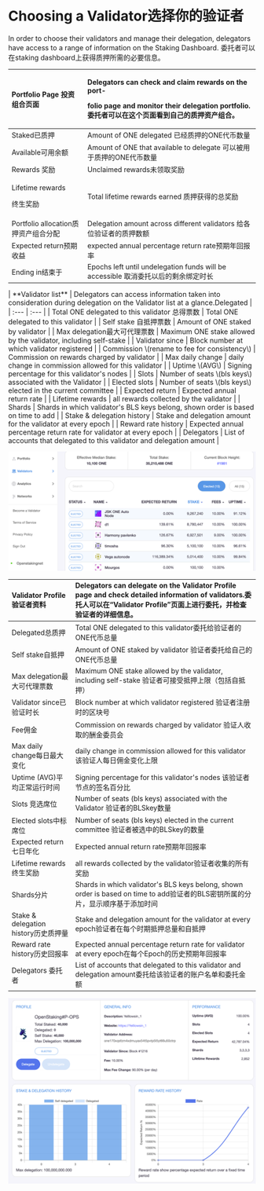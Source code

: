 # Choosing a Validator选择你的验证者

In order to choose their validators and manage their delegation, delegators have access to a range of information on the Staking Dashboard. 委托者可以在staking dashboard上获得质押所需的必要信息。

<table>
  <thead>
    <tr>
      <th style="text-align:left"><b>Portfolio Page </b>&#x6295;&#x8D44;&#x7EC4;&#x5408;&#x9875;&#x9762;</th>
      <th
      style="text-align:left">
        <p>Delegators can check and claim rewards on the port-</p>
        <p>folio page and monitor their delegation portfolio. &#x59D4;&#x6258;&#x8005;&#x53EF;&#x4EE5;&#x5728;&#x8FD9;&#x4E2A;&#x9875;&#x9762;&#x770B;&#x5230;&#x81EA;&#x5DF1;&#x7684;&#x8D28;&#x62BC;&#x8D44;&#x4EA7;&#x7EC4;&#x5408;&#x3002;</p>
        </th>
    </tr>
  </thead>
  <tbody>
    <tr>
      <td style="text-align:left">Staked&#x5DF2;&#x8D28;&#x62BC;</td>
      <td style="text-align:left">Amount of ONE delegated &#x5DF2;&#x7ECF;&#x8D28;&#x62BC;&#x7684;ONE&#x4EE3;&#x5E01;&#x6570;&#x91CF;</td>
    </tr>
    <tr>
      <td style="text-align:left">Available&#x53EF;&#x7528;&#x4F59;&#x989D;</td>
      <td style="text-align:left">Amount of ONE that available to delegate &#x53EF;&#x4EE5;&#x88AB;&#x7528;&#x4E8E;&#x8D28;&#x62BC;&#x7684;ONE&#x4EE3;&#x5E01;&#x6570;&#x91CF;</td>
    </tr>
    <tr>
      <td style="text-align:left">Rewards &#x5956;&#x52B1;</td>
      <td style="text-align:left">Unclaimed rewards&#x672A;&#x9886;&#x53D6;&#x5956;&#x52B1;</td>
    </tr>
    <tr>
      <td style="text-align:left">
        <p>Lifetime rewards</p>
        <p>&#x7EC8;&#x751F;&#x5956;&#x52B1;</p>
      </td>
      <td style="text-align:left">Total lifetime rewards earned &#x8D28;&#x62BC;&#x83B7;&#x5F97;&#x7684;&#x603B;&#x5956;&#x52B1;</td>
    </tr>
    <tr>
      <td style="text-align:left">Portfolio allocation&#x8D28;&#x62BC;&#x8D44;&#x4EA7;&#x7EC4;&#x5408;&#x5206;&#x914D;</td>
      <td
      style="text-align:left">Delegation amount across different validators &#x7ED9;&#x5404;&#x4F4D;&#x9A8C;&#x8BC1;&#x8005;&#x7684;&#x8D28;&#x62BC;&#x6570;&#x989D;</td>
    </tr>
    <tr>
      <td style="text-align:left">Expected return&#x9884;&#x671F;&#x6536;&#x76CA;</td>
      <td style="text-align:left">expected annual percentage return rate&#x9884;&#x671F;&#x5E74;&#x56DE;&#x62A5;&#x7387;</td>
    </tr>
    <tr>
      <td style="text-align:left">Ending in&#x7ED3;&#x675F;&#x4E8E;</td>
      <td style="text-align:left">Epochs left until undelegation funds will be accessible &#x53D6;&#x6D88;&#x59D4;&#x6258;&#x4EE5;&#x540E;&#x7684;&#x5269;&#x4F59;&#x7ED1;&#x5B9A;&#x65F6;&#x957F;</td>
    </tr>
  </tbody>
</table>| **Validator list** | Delegators can access information taken into consideration during delegation on the Validator list at a glance.Delegated |
| :--- | :--- |
| Total ONE delegated to this validator 总得票数 | Total ONE delegated to this validator |
| Self stake 自抵押票数 | Amount of ONE staked by validator |
| Max delegation最大可代理票数 | Maximum ONE stake allowed by the validator, including self-stake |
| Validator since | Block number at which validator registered |
| Commission \(rename to fee for consistency\) | Commission on rewards charged by validator |
| Max daily change | daily change in commission allowed for this validator |
| Uptime \(AVG\) | Signing percentage for this validator's nodes |
| Slots | Number of seats \(bls keys\) associated with the Validator |
| Elected slots | Number of seats \(bls keys\) elected in the current committee |
| Expected return | Expected annual return rate |
| Lifetime rewards | all rewards collected by the validator |
| Shards | Shards in which validator's BLS keys belong, shown order is based on time to add |
| Stake & delegation history | Stake and delegation amount for the validator at every epoch |
| Reward rate history | Expected annual percentage return rate for validator at every epoch |
| Delegators | List of accounts that delegated to this validator and delegation amount |

![this screen shot of the Validator page is zoomed for demostration purpose.](../.gitbook/assets/image%20%2823%29.png)

| **Validator Profile**验证者资料 | Delegators can delegate on the Validator Profile page and check detailed information of validators.委托人可以在“Validator Profile”页面上进行委托，并检查验证者的详细信息。 |
| :--- | :--- |
| Delegated总质押 | Total ONE delegated to this validator委托给验证者的ONE代币总量 |
| Self stake自抵押 | Amount of ONE staked by validator 验证者委托给自己的ONE代币总量 |
| Max delegation最大可代理票数 | Maximum ONE stake allowed by the validator, including self-stake 验证者可接受抵押上限（包括自抵押） |
| Validator since已验证时长 | Block number at which validator registered 验证者注册时的区块号 |
| Fee佣金 | Commission on rewards charged by validator 验证人收取的酬金委员会 |
| Max daily change每日最大变化  | daily change in commission allowed for this validator 该验证人每日佣金变化上限 |
| Uptime \(AVG\)平均正常运行时间 | Signing percentage for this validator's nodes 该验证者节点的签名百分比 |
| Slots 竞选席位 | Number of seats \(bls keys\) associated with the Validator 验证者的BLSkey数量 |
| Elected slots中标席位 | Number of seats \(bls keys\) elected in the current committee 验证者被选中的BLSkey的数量 |
| Expected return七日年化 | Expected annual return rate预期年回报率 |
| Lifetime rewards终生奖励 | all rewards collected by the validator验证者收集的所有奖励 |
| Shards分片 | Shards in which validator's BLS keys belong, shown order is based on time to add验证者的BLS密钥所属的分片，显示顺序基于添加时间   |
| Stake & delegation history历史质押量 | Stake and delegation amount for the validator at every epoch验证者在每个时期抵押总量和自抵押  |
| Reward rate history历史回报率 | Expected annual percentage return rate for validator at every epoch在每个Epoch的历史预期年回报率 |
| Delegators 委托者 | List of accounts that delegated to this validator and delegation amount委托给该验证者的账户名单和委托金额 |

![](../.gitbook/assets/image%20%284%29.png)

